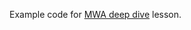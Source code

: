 Example code for [MWA deep dive](https://solana.com/uk/developers/courses/mobile/mwa-deep-dive) lesson.
